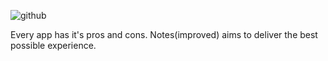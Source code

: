 ![github](https://user-images.githubusercontent.com/29494694/202359202-164867b6-6ccc-4859-94c4-e548a97ac825.png)

Every app has it's pros and cons. Notes(improved) aims to deliver the best possible experience.
